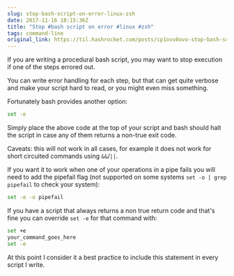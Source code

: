 ```yaml
---
slug: stop-bash-script-on-error-linux-zsh
date: 2017-11-16 18:15:36Z
title: "Stop #bash script on error #linux #zsh"
tags: command-line
original_link: https://til.hashrocket.com/posts/cp1ovv8ovo-stop-bash-script-on-error-linux-zsh
---
```



If you are writing a procedural bash script, you may want to stop execution if one of the steps errored out.

You can write error handling for each step, but that can get quite verbose and make your script hard to read, or you might even miss something.

Fortunately bash provides another option:

```sh
set -e
```

Simply place the above code at the top of your script and bash should halt the script in case any of them returns a non-true exit code.

Caveats: this will not work in all cases, for example it does not work for short circuited commands using `&&`/`||`.

If you want it to work when one of your operations in a pipe fails you will need to add the pipefail flag (not supported on some systems `set -o | grep pipefail` to check your system):

```sh
set -e -o pipefail
```

If you have a script that always returns a non true return code and that's fine you can override `set -e` for that command with:

```sh
set +e
your_command_goes_here
set -e
```

At this point I consider it a best practice to include this statement in every script I write.

